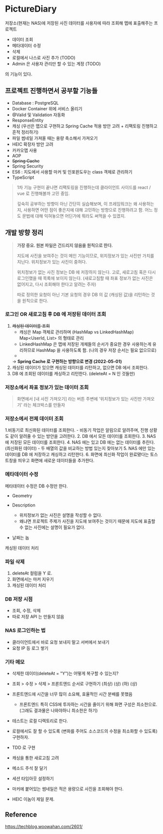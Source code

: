 # PictureDiary

저장소(현재는 NAS)에 저장된 사진 데이터를 사용자에 따라 조회해 맵에 표출해주는 프로젝트

- 데이터 조회
- 메타데이터 수정
- 삭제
- 로컬에서 나스로 사진 추가 (TODO)
- Admin 은 사용자 관리만 할 수 있는 계정 (TODO)

의 기능이 있다.

## 프로젝트 진행하면서 공부할 기능들

- Database : PostgreSQL
- Docker Container 위에 서비스 올리기
- @Valid 및 Validation 자동화
- ResponseEntity
- 캐싱 (우선은 맵으로 구현하고 Spring Cache 적용 방안 고려 + 리팩토링 진행하고 흔적 정리하기)
- 파일 썸네일 가져올 때는 용량 축소해서 가져오기
- HEIC 확장자 방안 고려
- 카카오맵 사용 
- AOP
- ~~Spring Cache~~
- Spring Security
- ES6 : 지도에서 사용할 마커 및 인포윈도우는 class 객체로 관리하기
- TypeScript

> 1차 기능 구현이 끝나면 리팩토링을 진행하는데 클라이언트 사이드를 react / vue 로 진행해볼까 고민 중임.
> 
> 깊숙히 공부하는 방향이 아닌 간단히 실습해보며, 이 프레임워크는 왜 사용하는지, 사용하면 어떤 점이 좋은지에 대해 
> 고민하는 방향으로 진행하려고 함. 어느 정도 문법에 대해 익혀놓으면 어딘가에 뭐라도 써먹을 수 있겠지.

## 개발 방향 정리

> **가장 중요. 원본 파일은 건드리지 않음을 원칙으로 한다.**
> 
> 지도에 사진을 보여주는 것이 메인 기능이므로, 위치정보가 있는 사진만 가치를 지닌다.
> 위치정보가 있는 사진이 중허다.
>
> 위치정보가 없는 사진 정보는 DB 에 저장하지 않는다.
> 고로, 새로고침 혹은 다시 로그인했을 때 목록에 보이지 않는다.
>   (새로고침할 때 좌표 정보가 없는 사진은 없어지고, 다시 조회해야 한다고 알려는 주자)
> 
> 따로 정의한 요청이 아닌 기본 요청의 경우 DB 의 값 (캐싱된 값)을 리턴하는 것을 원칙으로 한다.

### 로그인 OR 새로고침 후 DB 에 저장된 데이터 조회

1. ~~캐싱된 데이터를 조회~~
   - 캐싱은 Map 객체로 관리하며 (HashMap vs LinkedHashMap) Map<UserId, List<PictureDto>> 의 형태로 관리
   - LinkedHashMap 은 맵에 저장된 개체들의 순서가 중요한 경우 사용하는게 유리하므로 HashMap 을 사용하도록 함.
     (나의 경우 저장 순서는 필요 없으므로)
   - 
   -> **Spring Cache 로 구현하는 방향으로 변경 (2022-05-01)**  
2. 캐싱된 데이터가 있으면 캐싱된 데이터를 리턴하고, 없으면 DB 에서 조회한다.
3. DB 에 조회된 데이터를 캐싱하고 리턴한다. (deleteAt = N 인 것들만)


### 저장소에서 좌표 정보가 있는 데이터 조회

> 화면에서 [내 사진 가져오기] 라는 버튼 주변에 '위치정보가 있는 사진만 가져오기' 라는 체크박스를 만들자

### 저장소에서 전체 데이터 조회

1.비동기로 최신화된 데이터를 조회한다.
    - 비동기 작업은 알림으로 알려주며, 진행 상황도 같이 알려줄 수 있는 방안을 고려한다.
2. DB 에서 모든 데이터를 조회한다.
3. NAS 에 저장된 모든 데이터를 조회한다.
4. NAS 에는 있고 DB 에는 없는 데이터를 추린다. (최신화된 데이터)
    - 두 배열의 값을 비교하는 방법 있는지 찾아보기
5. NAS 에만 있는 데이터를 DB 에 저장하고 캐싱하고 리턴한다.
6. 화면에 최신화 작업이 완료됐다는 토스트창을 띄우고 화면에 새로운 데이터들을 추가한다.

### 메타데이터 수정

메타데이터 수정은 DB 수정만 한다.
- Geometry

- Description
  - 위치정보가 없는 사진은 설명을 작성할 수 없다.
  - 왜냐면 프로젝트 주제가 사진을 지도에 보여주는 것이기 때문에 지도에 표출할 수 없는 사진에는 설명이 필요가 없다.
  
- 날짜는 놉

캐싱된 데이터 처리

### 파일 삭제

1. deleteAt 컬럼을 Y 로.
2. 화면에서는 마커 지우기
3. 캐싱된 데이터 처리

### DB 저장 시점

- 조회, 수정, 삭제
- 따로 저장 API 는 만들지 않음

### NAS 로그인하는 법
- 클라이언트에서 바로 요청 보내지 말고 서버에서 보내기
- 요청 IP 등 로그 쌓기


### 기타 메모

- 삭제한 데이터(deleteAt = "Y")는 어떻게 복구할 수 있는지?
- 조회 > 수정 > 삭제 > 프론트앤드 순서로 구현하기
  (최상) (상)  (하)     (상)

- 프론트엔드에 시간을 너무 많이 소요해, 효율적인 시간 분배를 못했음
  - 프론트엔드 특히 CSS에 투자하는 시간을 줄이기 위해 화면 구성은 최소한으로.
    (그래도 결과물은 나와야하니 최소한은 하기)

- 테스트는 로컬 디렉토리로 한다.
- 로컬에서도 잘 할 수 있도록 (변화를 주어도 소스코드의 수정을 최소화할 수 있도록) 구현하자.
- TDD 로 구현

- 캐싱을 통한 새로고침 고려
- 메소드 주석 잘 달기
- 세션 타임아웃 설정하기
- 마커에 붙어있는 썸네일은 적은 용량으로 사진을 조회해야 한다.
- HEIC 이놈이 제일 문제.



## Reference

https://techblog.woowahan.com/2601/

